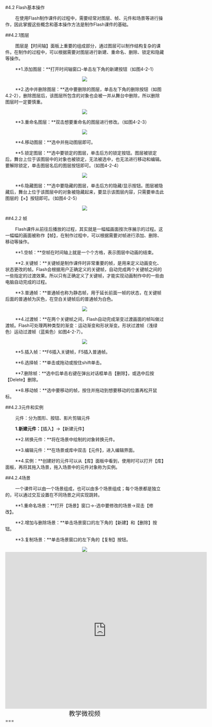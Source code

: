 #4.2 Flash基本操作

&nbsp;&nbsp;&nbsp;&nbsp;&nbsp;&nbsp;&nbsp;&nbsp;在使用Flash制作课件的过程中，需要经常对图层、帧、元件和场景等进行操作，因此掌握这些概念和基本操作方法是制作Flash课件的基础。

##4.2.1图层

&nbsp;&nbsp;&nbsp;&nbsp;&nbsp;&nbsp;&nbsp;&nbsp;图层是【时间轴】面板上重要的组成部分，通过图层可以制作结构复杂的课件。在制作的过程中，可以根据需要对图层进行新建、重命名、删除、锁定和隐藏等操作。

&nbsp;&nbsp;&nbsp;&nbsp;&nbsp;&nbsp;&nbsp;&nbsp;**1.添加图层：**打开时间轴窗口-单击左下角的新建按钮（如图4-2-1）

<div align="center"><img src="/assets/4-2-1.png"></div>

&nbsp;&nbsp;&nbsp;&nbsp;&nbsp;&nbsp;&nbsp;&nbsp;**2.选中并删除图层：**选中要删除的图层，单击左下角的删除按钮（如图4.2-2），删除图层后，该图层所包含的对象也会被一并从舞台中删除，所以删除图层时一定要慎重。

<div align="center"><img src="/assets/4-2-2.png"></div>

&nbsp;&nbsp;&nbsp;&nbsp;&nbsp;&nbsp;&nbsp;&nbsp;**3.重命名图层：**双击想要重命名的图层进行修改。（如图4-2-3）

<div align="center"><img src="/assets/4-2-3.png"></div>

&nbsp;&nbsp;&nbsp;&nbsp;&nbsp;&nbsp;&nbsp;&nbsp;**4.移动图层：**选中并拖动图层即可。

&nbsp;&nbsp;&nbsp;&nbsp;&nbsp;&nbsp;&nbsp;&nbsp;**5.锁定图层：**选中要锁定的图层，单击后方的锁定按钮。图层被锁定后，舞台上位于该图层中的对象也被锁定，无法被选中，也无法进行移动和编辑。要解除锁定，单击图层名后的图层按钮即可。（如图4-2-4）

<div align="center"><img src="/assets/4-2-4.png"></div>
 
&nbsp;&nbsp;&nbsp;&nbsp;&nbsp;&nbsp;&nbsp;&nbsp;**6.隐藏图层：**选中要隐藏的图层，单击后方的隐藏/显示按钮。图层被隐藏后，舞台上位于该图层中的对象被隐藏起来，要显示该图层内容，只需要单击此图层的【×】按钮即可。（如图4-2-5）

<div align="center"><img src="/assets/4-2-5.png"></div>
 
##4.2.2 帧

&nbsp;&nbsp;&nbsp;&nbsp;&nbsp;&nbsp;&nbsp;&nbsp;Flash课件从前往后播放的过程，其实就是一幅幅画面按次序展示的过程。这一幅幅的画面被称作【帧】，在制作过程中，可以根据需要对帧进行添加、删除、移动等操作。

&nbsp;&nbsp;&nbsp;&nbsp;&nbsp;&nbsp;&nbsp;&nbsp;**1.空帧：**空帧在时间轴上就是一个个方格，表示图层中动画的结束。

&nbsp;&nbsp;&nbsp;&nbsp;&nbsp;&nbsp;&nbsp;&nbsp;**2.关键帧：**关键帧是制作课件时非常重要的帧，是用来定义动画变化、状态更改的帧。Flash会根据用户正确定义的关键帧，自动完成两个关键帧之间的一些指定的过渡效果。所以只有正确定义了关键帧，才能实现动画制作中的一些由电脑自动完成的过程。

&nbsp;&nbsp;&nbsp;&nbsp;&nbsp;&nbsp;&nbsp;&nbsp;**3.普通帧：**普通帧也称为静态帧，用于延长前面一帧的状态，在关键帧后面的普通帧为灰色，在空白关键帧后的普通帧为白色。

<div align="center"><img src="/assets/4-2-6.png"></div>
 
&nbsp;&nbsp;&nbsp;&nbsp;&nbsp;&nbsp;&nbsp;&nbsp;**4.过渡帧：**在两个关键帧之间，Flash自动完成渐变过渡画面的帧叫做过渡帧。Flash可处理两种类型的渐变：运动渐变和形状渐变。形状过渡帧（浅绿色）运动过渡帧（蓝紫色）如图4-2-7）。

<div align="center"><img src="/assets/4-2-7.png"></div>
 
&nbsp;&nbsp;&nbsp;&nbsp;&nbsp;&nbsp;&nbsp;&nbsp;**5.插入帧：**F6插入关键帧，F5插入普通帧。

&nbsp;&nbsp;&nbsp;&nbsp;&nbsp;&nbsp;&nbsp;&nbsp;**6.选择帧：**单击或拖动或按住shift单击。

&nbsp;&nbsp;&nbsp;&nbsp;&nbsp;&nbsp;&nbsp;&nbsp;**7.删除帧：**选中后单击右键在弹出对话框单击【删除】，或选中后按【Delete】删除。

&nbsp;&nbsp;&nbsp;&nbsp;&nbsp;&nbsp;&nbsp;&nbsp;**8.移动帧：**选中要移动的帧，按住并拖动到想要移动的位置再松开鼠标。

##4.2.3元件和实例

&nbsp;&nbsp;&nbsp;&nbsp;&nbsp;&nbsp;&nbsp;&nbsp;元件：分为图形、按钮、影片剪辑元件

&nbsp;&nbsp;&nbsp;&nbsp;&nbsp;&nbsp;&nbsp;&nbsp;**1.新建元件：**【插入】→【新建元件】

&nbsp;&nbsp;&nbsp;&nbsp;&nbsp;&nbsp;&nbsp;&nbsp;**2.转换元件：**将在场景中绘制的对象转换元件。

&nbsp;&nbsp;&nbsp;&nbsp;&nbsp;&nbsp;&nbsp;&nbsp;**3.编辑元件：**在场景或库中双击【元件】，进入编辑界面。

&nbsp;&nbsp;&nbsp;&nbsp;&nbsp;&nbsp;&nbsp;&nbsp;**4.实例：**创建好的元件可以从【库】面板中看到，使用时可以打开【库】面板，再将其拖入场景，拖入场景中的元件对象称为实例。

##4.2.4场景

&nbsp;&nbsp;&nbsp;&nbsp;&nbsp;&nbsp;&nbsp;&nbsp;一个课件可以由一个场景组成，也可以由多个场景组成；每个场景都是独立的，可以通过交互设置在不同场景之间实现跳转。

&nbsp;&nbsp;&nbsp;&nbsp;&nbsp;&nbsp;&nbsp;&nbsp;**1.重命名场景：**打开【场景】窗口→-选中要修改的场景→双击【修改】。

&nbsp;&nbsp;&nbsp;&nbsp;&nbsp;&nbsp;&nbsp;&nbsp;**2.增加与删除场景：**单击场景窗口的左下角的【新建】和【删除】按钮。

&nbsp;&nbsp;&nbsp;&nbsp;&nbsp;&nbsp;&nbsp;&nbsp;**3.复制场景：**单击场景窗口的左下角的【复制】按钮。

<div align="center"><img src="/assets/4-2-8.png"></div>

<div align="center"><iframe frameborder="0" width="640" height="498" src="https://v.qq.com/iframe/player.html?vid=b0534p11xwp&tiny=0&auto=0" allowfullscreen></iframe></div>
<div align="center"><span style="font-size:20px">教学微视频</span></div>
===